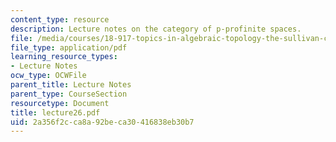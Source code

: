 ```yaml
---
content_type: resource
description: Lecture notes on the category of p-profinite spaces.
file: /media/courses/18-917-topics-in-algebraic-topology-the-sullivan-conjecture-fall-2007/2a356f2cca8a92beca30416838eb30b7_lecture26.pdf
file_type: application/pdf
learning_resource_types:
- Lecture Notes
ocw_type: OCWFile
parent_title: Lecture Notes
parent_type: CourseSection
resourcetype: Document
title: lecture26.pdf
uid: 2a356f2c-ca8a-92be-ca30-416838eb30b7
---
```

